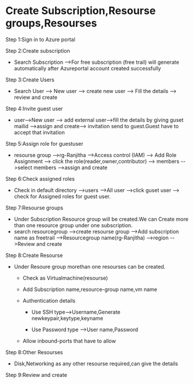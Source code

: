 
# Create Subscription,Resourse groups,Resourses

Step 1:Sign in to Azure portal

Step 2:Create subscription          
     
- Search Subscription -->For free subscription (free trail) will generate automatically after Azureportal account created successfully 

Step 3:Create Users

- Search User --> New user --> create new user --> Fill the details --> review and create
  
Step 4:Invite guest user 

 -   user-->New user --> add external user-->fill the details by giving guset mailid -->assign and create--> invitation send to guest.Guest have to accept that invitation

Step 5:Assign role for guestuser
 
  -  resourse group -->rg-Ranjitha -->Access control (IAM) --> Add Role Assignment --> click the role(reader,owner,contributor) --> members -->select members -->assign and create

Step 6:Check assigned roles

  -  Check in default directory -->users -->All user -->click guset user --> check for Assigned roles for guest user.

Step 7:Resourse groups 
    
 -   Under Subscription Resource group will be created.We can Create more than one resource group under one subscription.
 -   search resourcegroup -->create resourse group -->Add subscription name as freetrail -->Resourcegroup name(rg-Ranjitha) -->region -->Review and create


Step 8:Create Resourse

- Under Resoure group morethan one resourses can be created. 
  -  Check as Virtualmachine(resourse)
  -  Add Subscription name,resource-group name,vm name 
  -  Authentication details
      
      - Use SSH type-->Username,Generate newkeypair,keytype,keyname

     - Use Password type -->User name,Password
  -  Allow inbound-ports that have to allow

Step 8:Other Resourses
   - Disk,Networking as any other resourse required,can give the details

Step 9:Review and create
